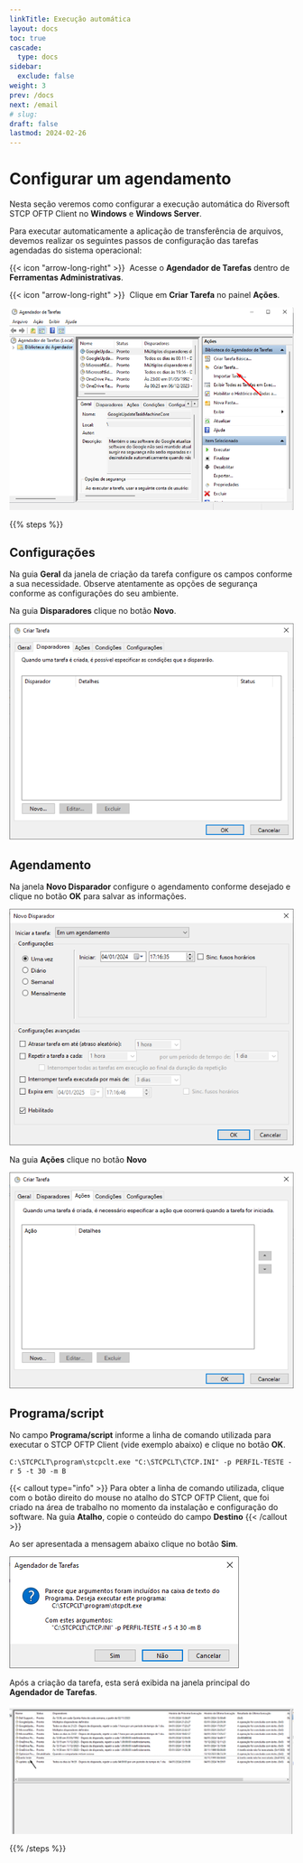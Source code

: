 ```yaml
---
linkTitle: Execução automática
layout: docs
toc: true
cascade:
  type: docs
sidebar:
  exclude: false
weight: 3
prev: /docs
next: /email
# slug:
draft: false
lastmod: 2024-02-26
---
```

# Configurar um agendamento

Nesta seção veremos como configurar a execução automática do Riversoft STCP OFTP Client no **Windows** e **Windows Server**.

Para executar automaticamente a aplicação de transferência de arquivos, devemos realizar os seguintes passos de configuração das tarefas agendadas do sistema operacional:

{{< icon "arrow-long-right" >}}&nbsp; Acesse o **Agendador de Tarefas** dentro de **Ferramentas Administrativas**.

{{< icon "arrow-long-right" >}}&nbsp; Clique em **Criar Tarefa** no painel **Ações**.

![](clt-agenda-01.png)

{{% steps %}}

## Configurações

Na guia **Geral** da janela de criação da tarefa configure os campos conforme a sua necessidade. Observe atentamente as opções de segurança conforme as configurações do seu ambiente.

Na guia **Disparadores** clique no botão **Novo**.

![](clt-agenda-02.png)

## Agendamento

Na janela **Novo Disparador** configure o agendamento conforme desejado e clique no botão **OK** para salvar as informações.

![](clt-agenda-03.png)

Na guia **Ações** clique no botão **Novo**

![](clt-agenda-04.png)

## Programa/script

No campo **Programa/script** informe a linha de comando utilizada para executar o STCP OFTP Client (vide exemplo abaixo) e clique no botão **OK**.

```
C:\STCPCLT\program\stcpclt.exe "C:\STCPCLT\CTCP.INI" -p PERFIL-TESTE -r 5 -t 30 -m B
```

{{< callout type="info" >}}
  Para obter a linha de comando utilizada, clique com o botão direito do mouse
  no atalho do STCP OFTP Client, que foi criado na área de trabalho no momento
  da instalação e configuração do software. Na guia **Atalho**, copie o conteúdo
  do campo **Destino**
{{< /callout >}}

Ao ser apresentada a mensagem abaixo clique no botão **Sim**.

![](clt-agenda-06.png)

Após a criação da tarefa, esta será exibida na janela principal do **Agendador de Tarefas**.

![](clt-agenda-07.png)

{{% /steps %}}
